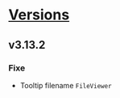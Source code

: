 # [Versions](https://github.com/Tracktor/design-system/releases)

## v3.13.2
### Fixe
- Tooltip filename `FileViewer`
